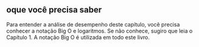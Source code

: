 ## oque você precisa saber

Para entender a análise de desempenho deste capítulo, você precisa conhecer a notação Big O
e logaritmos. Se não conhece, sugiro que leia o Capítulo 1. A notação Big O é utilizada em
todo este livro.